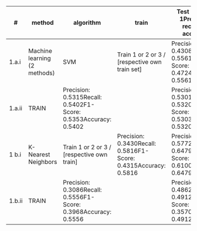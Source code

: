 | # | method | algorithm | train | Test 1: group 1Precision, recall, f1, accuracy | Test 2: group 2 | Test 3: group 3 |
| --- | --- | --- | --- | --- | --- | --- |
| 1.a.i | Machine learning (2 methods) | SVM | Train 1 or 2 or 3 / [respective own train set] | Precision: 0.4308Recall: 0.5561F1-Score: 0.4724Accuracy: 0.5561 | Precision: 0.6793Recall: 0.6620F1-Score: 0.5405Accuracy: 0.6620 | Precision: 0.5154Recall: 0.6438F1-Score: 0.5563Accuracy: 0.6438 |
| 1.a.ii | TRAIN | Precision: 0.5315Recall: 0.5402F1-Score: 0.5353Accuracy: 0.5402 |  | Precision: 0.5301Recall: 0.5320F1-Score: 0.5303Accuracy: 0.5320 |
| 1 b.i | K-Nearest Neighbors | Train 1 or 2 or 3 / [respective own train] | Precision: 0.3430Recall: 0.5816F1-Score: 0.4315Accuracy: 0.5816 | Precision: 0.5772Recall: 0.6479F1-Score: 0.6100Accuracy: 0.6479 | Precision: 0.5219Recall: 0.6309F1-Score: 0.5392Accuracy: 0.6309 |
| 1.b.ii | TRAIN | Precision: 0.3086Recall: 0.5556F1-Score: 0.3968Accuracy: 0.5556 |  | Precision: 0.4862Recall: 0.4912F1-Score: 0.3570Accuracy: 0.4912 |
